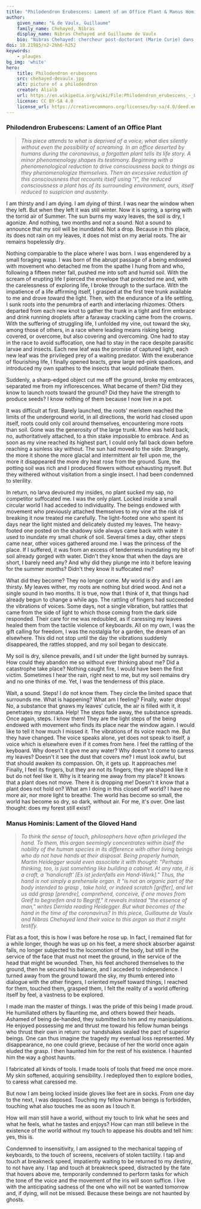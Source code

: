 ```yaml
---
title: "Philodendron Erubescens: Lament of an Office Plant & Manus Hominis: Lament of the Gloved Hand"
author:
    given_name: "& de Vaulx, Guillaume"
    family_name: Chehayed, Nibras
    display_name: Nibras Chehayed and Guillaume de Vaulx
    bio: "Nibras Chehayed: chercheur post-doctorant (Marie Curie) dans le domaine de la philosophie contemporaine, rattaché au CERILAC (Université de Paris) et à l’Institut français du Proche-Orient (CNRS). Il est l’auteur du Corps aux fils de l’écriture aux éditions Classiques Garnier. Nibras Chehayed is a post-doctoral researcher in contemporary philosophy, affiliated with the CERILAC (University of Paris) and the French Institute of the Near East. He is the author of Le Corps aux fils de l'écriture: Nietzsche après Derrida (Classiques Garnier). Guillaume de Vaulx is a philosopher, attached presently as researcher at the French Institute for the Near-East in Beirut. His principal field of research is classical Arabic philosophy, especially philosophy from the 9th and 10th century, and the history of zoology in Arabic language."
doi: 10.21985/n2-2hh6-h252
keywords:
    - plauges
bg_img: 'white'
hero:
    title: Philodendron erubescens
    src: chehayed-devaulx.jpg
    alt: picture of a philodendron   
    creator: Alialb 
    url: https://en.wikipedia.org/wiki/File:Philodendron_erubescens_-_Leaves.jpg
    license: CC BY-SA 4.0
    license_url: https://creativecommons.org/licenses/by-sa/4.0/deed.en
---
```


### Philodendron Erubescens: Lament of an Office Plant

> _This piece attends to what is deprived of a voice, what dies silently without even the possibility of screaming. In an office deserted by humans during the coronavirus, a forgotten plant tells its life story. A minor phenomenology shapes its testimony. Beginning with a phenomenological reduction to drive consciousness back to things as they phenomenologize themselves. Then an excessive reduction of this consciousness that recounts itself using "I", the reduced consciousness a plant has of its surrounding environment, ours, itself reduced to suspicion and austerity._

I am thirsty and I am dying. I am dying of thirst. I was near the window when they left. But when they left it was still winter. Now it is spring, a spring with the torrid air of Summer. The sun burns my waxy leaves, the soil is dry, I agonize. And nothing, two months and not a sound. Not a sound to announce that my soil will be inundated. Not a drop. Because in this place, its does not rain on my leaves, it does not mist on my aerial roots. The air remains hopelessly dry. 

Nothing comparable to the place where I was born. I was engendered by a small foraging wasp. I was born of the abrupt passage of a being endowed with movement who detached me from the spathe I hung from and who, following a fifteen meter fall, pushed me into soft and humid soil. With the scream of erupting life I pierced the envelope that protected me and, with the carelessness of exploring life, I broke through to the surface. With the impatience of a life affirming itself, I grasped at the first tree trunk available to me and drove toward the light. Then, with the endurance of a life settling, I sunk roots into the penumbra of earth and interlacing rhizomes. Others departed from each new knot to gather the trunk in a tight and firm embrace and drink running droplets after a faraway crackling came from the crowns. With the suffering of struggling life, I unfolded my vine, out toward the sky, among those of others, in a race where leading means risking being covered, or overcome, but also covering and overcoming. One had to stay in the race to avoid suffocation, one had to stay in the race despite parasitic larvae and insects. Each new leaf was the promise of captured light, each new leaf was the privileged prey of a waiting predator. With the exuberance of flourishing life, I finally opened bracts, grew large red-pink spadices, and introduced my own spathes to the insects that would pollinate them.   

Suddenly, a sharp-edged object cut me off the ground, broke my embraces, separated me from my inflorescences. What became of them? Did they know to launch roots toward the ground? Did they have the strength to produce seeds? I know nothing of them because I now live in a pot. 

It was difficult at first. Barely launched, the roots' meristem reached the limits of the underground world, in all directions, the world had closed upon itself, roots could only coil around themselves, encountering more roots than soil. Gone was the generosity of the large trunk. Mine was held back, no, authoritatively attached, to a thin stake impossible to embrace. And as soon as my vine reached its highest part, I could only fall back down before reaching a sunless sky without. The sun had moved to the side. Strangely, the more it shone the more glacial and intermittent air fell upon me, the more it disappeared the more dry heat rose from the ground. Sure, the potting soil was rich and I produced flowers without exhausting myself. But they withered without visitation from a single insect. I had been condemned to sterility. 

In return, no larva devoured my insides, no plant sucked my sap, no competitor suffocated me. I was the only plant. Locked inside a small circular world I had acceded to individuality. The beings endowed with movement who previously attached themselves to my vine at the risk of breaking it now treated me carefully. The light-footed one who spent its days near the light misted and delicately dusted my leaves. The heavy-footed one posted on the shadowy side always came back with water it used to inundate my small chunk of soil. Several times a day, other steps came near, other voices gathered around me. I was the princess of the place. If I suffered, it was from an excess of tenderness inundating my bit of soil already gorged with water. Didn't they know that when the days are short, I barely need any? And why did they plunge me into it before leaving for the summer months? Didn't they know it suffocated me? 

What did they become? They no longer come. My world is dry and I am thirsty. My leaves wither, my roots are nothing but dried wood. And not a single sound in two months. It is true, now that I think of it, that things had already begun to change a while ago. The rattling of fingers had succeeded the vibrations of voices. Some days, not a single vibration, but rattles that came from the side of light to which those coming from the dark side responded. Their care for me was redoubled, as if caressing my leaves healed them from the tactile violence of keyboards. All on my own, I was the gift calling for freedom, I was the nostalgia for a garden, the dream of an elsewhere. This did not stop until the day the vibrations suddenly disappeared, the rattles stopped, and my soil began to desiccate.

My soil is dry, silence prevails, and I sit under the light burned by sunrays. How could they abandon me so without ever thinking about me? Did a catastrophe take place? Nothing caught fire, I would have been the first victim. Sometimes I hear the rain, right next to me, but my soil remains dry and no one thinks of me. Yet, I was the tenderness of this place. 

Wait, a sound. Steps! I do not know them. They circle the limited space that surrounds me. What is happening? What am I feeling? Finally, water drops! No, a substance that gnaws my leaves' cuticle, the air is filled with it, it penetrates my stomata. Help! The steps fade away, the substance spreads. Once again, steps. I know them! They are the light steps of the being endowed with movement who finds its place near the window again. I would like to tell it how much I missed it. The vibrations of its voice reach me. But they have changed. The voice speaks alone, yet does not speak to itself, a voice which is elsewhere even if it comes from here. I feel the rattling of the keyboard. Why doesn't it give me any water? Why doesn't it come to caress my leaves? Doesn't it see the dust that covers me? I must look awful, but that should awaken its compassion. Oh, it gets up. It approaches me! Finally, I feel its fingers, but they are not its fingers, they are shaped like it but do not feel like it. Why is it tearing me away from my place? It knows that a plant does not move. There it is dropping me! Doesn't it know that a plant does not hold on? What am I doing in this closed off world? I have no more air, nor more light to breathe. The world has become so small, the world has become so dry, so dark, without air. For me, it's over. One last thought: does my forest still exist? 

### Manus Hominis: Lament of the Gloved Hand

> _To think the sense of touch, philosophers have often privileged the hand. To them, this organ seemingly concentrates within itself the nobility of the human species in its difference with other living beings who do not have hands at their disposal. Being properly human, Martin Heidegger would even associate it with thought: "Perhaps thinking, too, is just somehting like building a cabinet. At any rate, it is a craft, a 'handicraft' \[Es ist jedenfalls ein Hand-Werk\]." Thus, the hand is not simply a prehensile organ. It "is not an organic part of the body intended to grasp , take hold, or indeed scratch \[griffer\], and let us add grasp \[prendre\], comprehend, conceive, if one moves from Greif to begreifen and to Begriff," it reveals instead "the essence of man," writes Derrida reading Heidegger. But what becomes of the hand in the time of the coronavirus? In this piece, Guillaume de Vaulx and Nibras Chehayed lend their voice to this organ so that it might testify._

Flat as a foot, this is how I was before he rose up. In fact, I remained flat for a while longer, though he was up on his feet, a mere shock absorber against falls, no longer subjected to the locomotion of the body, but still in the service of the face that must not meet the ground, in the service of the head that might be wounded. Then, his feet anchored themselves to the ground, then he secured his balance, and I acceded to independence. I turned away from the ground toward the sky, my thumb entered into dialogue with the other fingers, I oriented myself toward things, I reached for them, touched them, grasped them, I felt the reality of a world offering itself by feel, a vastness to be explored.

I made man the master of things. I was the pride of this being I made proud. He humiliated others by flaunting me, and others bowed their heads. Ashamed of being de-handed, they submitted to him and my manipulations. He enjoyed possessing me and thrust me toward his fellow human beings who thrust their own in return: our handshakes sealed the pact of superior beings. One can thus imagine the tragedy my eventual loss represented. My disappearance, no one could grieve, because of her the world once again eluded the grasp. I then haunted him for the rest of his existence. I haunted him the way a ghost haunts.

I fabricated all kinds of tools. I made tools of tools that freed me once more. My skin softened, acquiring sensibility. I redeployed then to explore bodies, to caress what caressed me. 

But now I am being locked inside gloves like feet are in socks. From one day to the next, I was deposed. Touching my fellow human beings is forbidden, touching what also touches me as soon as I touch it. 

How will man still have a world, without my touch to link what he sees and what he feels, what he tastes and enjoys? How can man still believe in the existence of the world without my touch to appease his doubts and tell him: yes, this is. 

Condemned to insensitivity, I am assigned to the mechanical tapping of keyboards, to the touch of screens, receivers of stolen tactility. I tap and touch at breakneck speed, impatiently waiting to be returned to my destiny, to not have any. I tap and touch at breakneck speed, distracted by the fate that hovers above me, temporarily condemned to perform tasks for which the tone of the voice and the movement of the iris will soon suffice. I live with the anticipating sadness of the one who will not be wanted tomorrow and, if dying, will not be missed. Because these beings are not haunted by ghosts. 
